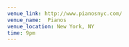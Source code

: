 ```yaml
---
venue_link: http://www.pianosnyc.com/
venue_name:  Pianos
venue_location: New York, NY
time: 9pm
---
```



